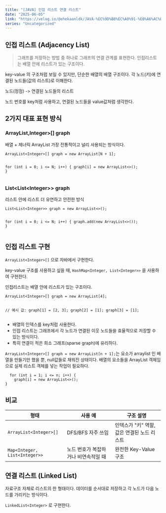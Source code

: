 ```yaml
---
title: "[JAVA] 인접 리스트 연결 리스트"
date: "2025-06-05"
link: "https://velog.io/@ehekaanldk/JAVA-%EC%9D%B8%EC%A0%91-%EB%A6%AC%EC%8A%A4%ED%8A%B8-%EC%97%B0%EA%B2%B0-%EB%A6%AC%EC%8A%A4%ED%8A%B8"
series: "Uncategorized"
---
```


<h2 id="인접-리스트-adjacency-list">인접 리스트 (Adjacency List)</h2>
<blockquote>
<p>그래프를 저장하는 방법 중 하나로 그래프의 연결 관계를 표현한다.
인접리스트는 배열 안에 리스트가 있는 구조이다. </p>
</blockquote>
<p>key-value 의 구조처럼 보일 수 있지만, 단순한 배열의 배열 구조이다. 
각 노드(키)에 연결된 노드들(값의 리스트)로 이해한다. </p>
<p>노드(정점) -&gt; 연결된 노드들의 리스트</p>
<p>노드 번호를 key처럼 사용하고,
연결된 노드들을 value값처럼 생각한다. </p>
<h2 id="2가지-대표-표현-방식">2가지 대표 표현 방식</h2>
<h3 id="arraylistinteger-graph">ArrayList,Integer&gt;[] graph</h3>
<p>배열 + 제너릭 ArrayList 
가장 전통적이고 널리 사용되는 방식이다. </p>
<pre><code>ArrayList&lt;Integer&gt;[] graph = new ArrayList[N + 1];

for (int i = 0; i &lt;= N; i++) {
    graph[i] = new ArrayList&lt;&gt;();
}
</code></pre><h3 id="listlistinteger-graph">List&lt;List&lt;Integer&gt;&gt; graph</h3>
<p>리스트 안에 리스트
더 유연하고 안전한 방식</p>
<pre><code>List&lt;List&lt;Integer&gt;&gt; graph = new ArrayList&lt;&gt;();

for (int i = 0; i &lt;= N; i++) {
    graph.add(new ArrayList&lt;&gt;());
}
</code></pre><h2 id="인접-리스트-구현">인접 리스트 구현</h2>
<p><code>ArrayList&lt;Integer&gt;[]</code> 으로 자바에서 구현한다. </p>
<p>key-value 구조를 사용하고 싶을 때,
<code>HashMap&lt;Integer, List&lt;Integer&gt;&gt;</code> 을 사용하여 구현한다. </p>
<p>인접리스트는 배열 안에 리스트가 있는 구조이다. </p>
<pre><code>ArrayList&lt;Integer&gt;[] graph = new ArrayList[4];

// 예시 값:
graph[1] = [2, 3];
graph[2] = [1];
graph[3] = [1];
</code></pre><ul>
<li>배열의 인덱스를 key처럼 사용한다.</li>
<li>인접 리스트는 그래프에서 각 노드가 연결된 이웃 노드들을 효율적으로 저장할 수 있는 방식이다.</li>
<li>특히 연결이 적은 희소 그래프(sparse graph)에 유리하다.</li>
</ul>
<p><code>ArrayList&lt;Integer&gt;[] graph = new ArrayList[n + 1];</code>는  요소가 arraylist 인 배열을 만들기만 했을 뿐, null값들로 채워진 상태이다.
배열의 요소들을 ArrayList 객체임으로 실제 리스트 객체를 넣는 작업이 필요하다. </p>
<pre><code>  for (int i = 1; i &lt;= n; i++) {
    graph[i] = new ArrayList&lt;&gt;();
}
</code></pre><h2 id="비교">비교</h2>
<table>
<thead>
<tr>
<th>형태</th>
<th>사용 예</th>
<th>구조 설명</th>
</tr>
</thead>
<tbody><tr>
<td><code>ArrayList&lt;Integer&gt;[]</code></td>
<td>DFS/BFS 자주 쓰임</td>
<td>인덱스가 &quot;키&quot; 역할, 값은 연결된 노드 리스트</td>
</tr>
<tr>
<td><code>Map&lt;Integer, List&lt;Integer&gt;&gt;</code></td>
<td>노드 번호가 복잡하거나 비연속적일 때</td>
<td>완전한 Key-Value 구조</td>
</tr>
</tbody></table>
<h2 id="연결-리스트-linked-list">연결 리스트 (Linked List)</h2>
<p>자료구조 자체로 리스트의 한 형태이다. 
데이터를 순서대로 저장하고 각 노드가 다음 노드를 가리키는 방식이다. </p>
<p><code>LinkedList&lt;Integer&gt;</code> 로 구현한다.</p>
